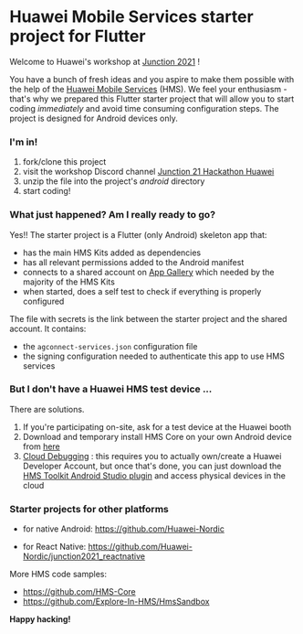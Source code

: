 # Huawei Mobile Services starter project for Flutter
Welcome to Huawei's workshop at [Junction 2021](https://www.junction2021.com/) !

You have a bunch of fresh ideas and you aspire to make them possible with the help of the [Huawei Mobile Services](https://developer.huawei.com/consumer/en/hms) (HMS). We feel your enthusiasm - that's why we prepared this Flutter starter project that will allow you to start coding *immediately* and avoid time consuming configuration steps. The project is designed for Android devices only.



### I'm in!

1. fork/clone this project
2. visit the workshop Discord channel [Junction 21 Hackathon Huawei](https://discord.gg/PmdzQbWu) 
3. unzip the file into the project's *android* directory
4. start coding!



### What just happened? Am I really ready to go?

Yes!! The starter project is a Flutter (only Android) skeleton app that:

- has the main HMS Kits added as dependencies 
- has all relevant permissions added to the Android manifest
- connects to a shared account on [App Gallery](https://consumer.huawei.com/en/mobileservices/appgallery/) which needed by the majority of the HMS Kits
- when started, does a self test to check if everything is properly configured

The file with secrets is the link between the starter project and the shared account. It contains:

- the `agconnect-services.json` configuration file
- the signing configuration needed to authenticate this app to use HMS services



### But I don't have a Huawei HMS test device ...

There are solutions.

1. If you're participating on-site, ask for a test device at the Huawei booth
2. Download and temporary install HMS Core on your own Android device from [here](https://appgallery.cloud.huawei.com/appdl/C10132067)
3. [Cloud Debugging](https://developer.huawei.com/consumer/en/doc/development/Tools-Guides/CloudDebugging-introduction) : this requires you to actually own/create a  Huawei Developer Account, but once that's done, you can just download the [HMS Toolkit Android Studio plugin](https://developer.huawei.com/consumer/en/doc/development/Tools-Guides/installation-0000001050145206) and access physical devices in the cloud



### Starter projects for other platforms

- for native Android: https://github.com/Huawei-Nordic

- for React Native: https://github.com/Huawei-Nordic/junction2021_reactnative

  

More HMS code samples:

- https://github.com/HMS-Core 
- https://github.com/Explore-In-HMS/HmsSandbox



**Happy hacking!**